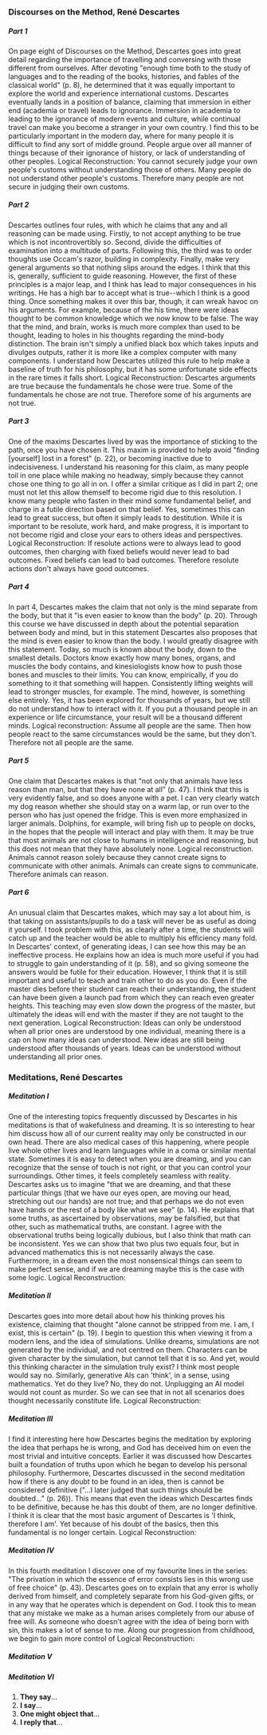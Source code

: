 ### Discourses on the Method, René Descartes
##### Part 1
On page eight of Discourses on the Method, Descartes goes into great detail regarding the importance of travelling and conversing with those different from ourselves. After devoting "enough time both to the study of languages and to the reading of the books, histories, and fables of the classical world" (p. 8), he determined that it was equally important to explore the world and experience international customs. Descartes eventually lands in a position of balance, claiming that immersion in either end (academia or travel) leads to ignorance. Immersion in academia to leading to the ignorance of modern events and culture, while continual travel can make you become a stranger in your own country. I find this to be particularly important in the modern day, where for many people it is difficult to find any sort of middle ground. People argue over all manner of things because of their ignorance of history, or lack of understanding of other peoples.
Logical Reconstruction:
You cannot securely judge your own people's customs without understanding those of others.
Many people do not understand other people's customs.
Therefore many people are not secure in judging their own customs.
##### Part 2
Descartes outlines four rules, with which he claims that any and all reasoning can be made using. Firstly, to not accept anything to be true which is not incontrovertibly so. Second, divide the difficulties of examination into a multitude of parts. Following this, the third was to order thoughts use Occam's razor, building in complexity. Finally, make very general arguments so that nothing slips around the edges. I think that this is, generally, sufficient to guide reasoning. However, the first of these principles is a major leap, and I think has lead to major consequences in his writings. He has a high bar to accept what is true--which I think is a good thing. Once something makes it over this bar, though, it can wreak havoc on his arguments. For example, because of the his time, there were ideas thought to be common knowledge which we now know to be false. The way that the mind, and brain, works is much more complex than used to be thought, leading to holes in his thoughts regarding the mind-body distinction. The brain isn't simply a unified black box which takes inputs and divulges outputs, rather it is more like a complex computer with many components. I understand how Descartes utilized this rule to help make a baseline of truth for his philosophy, but it has some unfortunate side effects in the rare times it falls short.
Logical Reconstruction:
Descartes arguments are true because the fundamentals he chose were true.
Some of the fundamentals he chose are not true.
Therefore some of his arguments are not true.
##### Part 3
One of the maxims Descartes lived by was the importance of sticking to the path, once you have chosen it. This maxim is provided to help avoid "finding [yourself] lost in a forest" (p. 22), or becoming inactive due to indecisiveness. I understand his reasoning for this claim, as many people toil in one place while making no headway, simply because they cannot chose one thing to go all in on. I offer a similar critique as I did in part 2; one must not let this allow themself to become rigid due to this resolution. I know many people who fasten in their mind some fundamental belief, and charge in a futile direction based on that belief. Yes, sometimes this can lead to great success, but often it simply leads to destitution. While it is important to be resolute, work hard, and make progress, it is important to not become rigid and close your ears to others ideas and perspectives.
Logical Reconstruction:
If resolute actions were to always lead to good outcomes, then charging with fixed beliefs would never lead to bad outcomes.
Fixed beliefs can lead to bad outcomes.
Therefore resolute actions don't always have good outcomes.
##### Part 4
In part 4, Descartes makes the claim that not only is the mind separate from the body, but that it "is even easier to know than the body" (p. 20). Through this course we have discussed in depth about the potential separation between body and mind, but in this statement Descartes also proposes that the mind is even easier to know than the body. I would greatly disagree with this statement. Today, so much is known about the body, down to the smallest details. Doctors know exactly how many bones, organs, and muscles the body contains, and kinesiologists know how to push those bones and muscles to their limits. You can know, empirically, if you do something to it that something will happen. Consistently lifting weights will lead to stronger muscles, for example. The mind, however, is something else entirely. Yes, it has been explored for thousands of years, but we still do not understand how to interact with it. If you put a thousand people in an experience or life circumstance, your result will be a thousand different minds.
Logical reconstruction:
Assume all people are the same.
Then how people react to the same circumstances would be the same, but they don't.
Therefore not all people are the same.
##### Part 5
One claim that Descartes makes is that "not only that animals have less reason than man, but that they have none at all" (p. 47). I think that this is very evidently false, and so does anyone with a pet. I can very clearly watch my dog reason whether she should stay on a warm lap, or run over to the person who has just opened the fridge. This is even more emphasized in larger animals. Dolphins, for example, will bring fish up to people on docks, in the hopes that the people will interact and play with them. It may be true that most animals are not close to humans in intelligence and reasoning, but this does not mean that they have absolutely none.
Logical reconstruction.
Animals cannot reason solely because they cannot create signs to communicate with other animals.
Animals can create signs to communicate.
Therefore animals can reason.
##### Part 6
An unusual claim that Descartes makes, which may say a lot about him, is that taking on assistants/pupils to do a task will never be as useful as doing it yourself. I took problem with this, as clearly after a time, the students will catch up and the teacher would be able to multiply his efficiency many fold. In Descartes' context, of generating ideas, I can see how this may be an ineffective process. He explains how an idea is much more useful if you had to struggle to gain understanding of it (p. 58), and so giving someone the answers would be futile for their education. However, I think that it is still important and useful to teach and train other to do as you do. Even if the master dies before their student can reach their understanding, the student can have been given a launch pad from which they can reach even greater heights. This teaching may even slow down the progress of the master, but ultimately the ideas will end with the master if they are not taught to the next generation.
Logical Reconstruction:
Ideas can only be understood when all prior ones are understood by one individual, meaning there is a cap on how many ideas can understood.
New ideas are still being understood after thousands of years.
Ideas can be understood without understanding all prior ones.
### Meditations, René Descartes
##### Meditation I
One of the interesting topics frequently discussed by Descartes in his meditations is that of wakefulness and dreaming. It is so interesting to hear him discuss how all of our current reality may only be constructed in our own head. There are also medical cases of this happening, where people live whole other lives and learn languages while in a coma or similar mental state. Sometimes it is easy to detect when you are dreaming, and you can recognize that the sense of touch is not right, or that you can control your surroundings. Other times, it feels completely seamless with reality. Descartes asks us to imagine "that we are dreaming, and that these particular things (that we have our eyes open, are moving our head, stretching out our hands) are not true; and that perhaps we do not even have hands or the rest of a body like what we see" (p. 14). He explains that some truths, as ascertained by observations, may be falsified, but that other, such as mathematical truths, are constant. I agree with the observational truths being logically dubious, but I also think that math can be inconsistent. Yes we can show that two plus two equals four, but in advanced mathematics this is not necessarily always the case. Furthermore, in a dream even the most nonsensical things can seem to make perfect sense, and if we are dreaming maybe this is the case with some logic.
Logical Reconstruction:

##### Meditation II
Descartes goes into more detail about how his thinking proves his existence, claiming that thought "alone cannot be stripped from me. I am, I exist, this is certain" (p. 19). I begin to question this when viewing it from a modern lens, and the idea of simulations. Unlike dreams, simulations are not generated by the individual, and not centred on them. Characters can be given character by the simulation, but cannot tell that it is so. And yet, would this thinking character in the simulation truly exist? I think most people would say no. Similarly, generative AIs can 'think', in a sense, using mathematics. Yet do they live? No, they do not. Unplugging an AI model would not count as murder. So we can see that in not all scenarios does thought necessarily constitute life.
Logical Reconstruction:

##### Meditation III
I find it interesting here how Descartes begins the meditation by exploring the idea that perhaps he is wrong, and God has deceived him on even the most trivial and intuitive concepts. Earlier it was discussed how Descartes built a foundation of truths upon which he began to develop his personal philosophy. Furthermore, Descartes discussed in the second meditation how if there is any doubt to be found in an idea, then is cannot be considered definitive ("...I later judged that such things should be doubted..." (p. 26)). This means that even the ideas which Descartes finds to be definitive, because he has this doubt of them, are no longer definitive. I think it is clear that the most basic argument of Descartes is 'I think, therefore I am'. Yet because of his doubt of the basics, then this fundamental is no longer certain.
Logical Reconstruction:

##### Meditation IV
In this fourth meditation I discover one of my favourite lines in the series: "The privation in which the essence of error consists lies in this wrong use of free choice" (p. 43). Descartes goes on to explain that any error is wholly derived from himself, and completely separate from his God-given gifts, or in any way that he operates which is dependent on God. I took this to mean that any mistake we make as a human arises completely from our abuse of free will. As someone who doesn't agree with the idea of being born with sin, this makes a lot of sense to me. Along our progression from childhood, we begin to gain more control of
Logical Reconstruction:

##### Meditation V

##### Meditation VI





1. **They say**... 
2. **I say**... 
3. **One might object that**... 
4. **I reply that**... 
